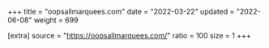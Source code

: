 +++
title = "oopsallmarquees.com"
date = "2022-03-22"
updated = "2022-06-08"
weight = 699

[extra]
source = "https://oopsallmarquees.com/"
ratio = 100
size = 1
+++
